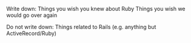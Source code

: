 Write down:
	Things you wish you knew about Ruby
	Things you wish we would go over again

Do not write down:
  Things related to Rails (e.g. anything but ActiveRecord/Ruby)
